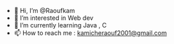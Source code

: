 - 👋 Hi, I’m @Raoufkam
- 👀 I’m interested in Web dev
- 🌱 I’m currently learning Java , C
- 📫 How to reach me : kamicheraouf2001@gmail.com

<!---
Raoufkam/Raoufkam is a ✨ special ✨ repository because its `README.md` (this file) appears on your GitHub profile.
You can click the Preview link to take a look at your changes.
--->
